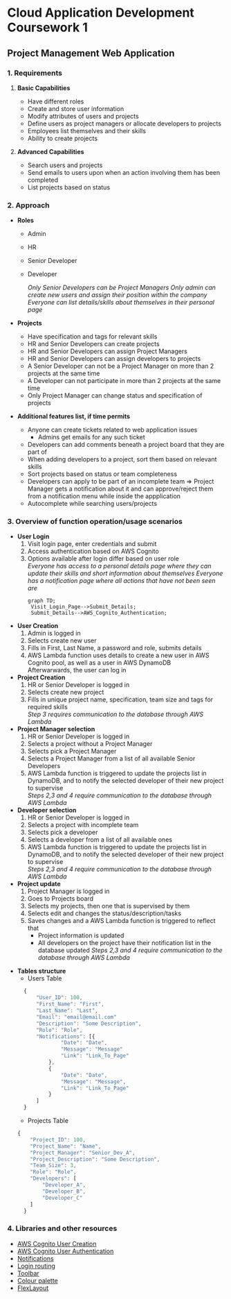 # Cloud Application Development Coursework 1

## Project Management Web Application

### 1. Requirements

1.  **Basic Capabilities**

    -   Have different roles
    -   Create and store user information
    -   Modify attributes of users and projects
    -   Define users as project managers or allocate developers to projects
    -   Employees list themselves and their skills
    -   Ability to create projects

2.  **Advanced Capabilities**
    -   Search users and projects
    -   Send emails to users upon when an action involving them has been completed
    -   List projects based on status

### 2. Approach

-   **Roles**

    -   Admin
    -   HR
    -   Senior Developer
    -   Developer

        _Only Senior Developers can be Project Managers_
        _Only admin can create new users and assign their position within the company_
        _Everyone can list details/skills about themselves in their personal page_

-   **Projects**

    -   Have specification and tags for relevant skills
    -   HR and Senior Developers can create projects
    -   HR and Senior Developers can assign Project Managers
    -   HR and Senior Developers can assign developers to projects
    -   A Senior Developer can not be a Project Manager on more than 2 projects at the same time
    -   A Developer can not participate in more than 2 projects at the same time
    -   Only Project Manager can change status and specification of projects

-   **Additional features list, if time permits**
    -   Anyone can create tickets related to web application issues
        -   Admins get emails for any such ticket
    -   Developers can add comments beneath a project board that they are part of
    -   When adding developers to a project, sort them based on relevant skills
    -   Sort projects based on status or team completeness
    -   Developers can apply to be part of an incomplete team => Project Manager gets a notification about it and can approve/reject them from a notification menu while inside the appplication
    -   Autocomplete while searching users/projects
            

### 3. Overview of function operation/usage scenarios

-   **User Login**
    1.  Visit login page, enter credentials and submit
    2.  Access authentication based on AWS Cognito
    3.  Options available after login differ based on user role  
        _Everyone has access to a personal details page where they can update their skills and short information about themselves_
        _Everyone has a notification page where all actions that have not been seen are_
        ```mermaid
        graph TD;
         Visit_Login_Page-->Submit_Details;
         Submit_Details-->AWS_Cognito_Authentication;
        ```
-   **User Creation**
    1.  Admin is logged in
    2.  Selects create new user
    3.  Fills in First, Last Name, a password and role, submits details
    4.  AWS Lambda function uses details to create a new user in AWS Cognito pool, as well as a user in AWS DynamoDB  
            Afterwarwards, the user can log in
-   **Project Creation**
    1.  HR or Senior Developer is logged in
    2.  Selects create new project
    3.  Fills in unique project name, specification, team size and tags for required skills  
            _Step 3 requires communication to the database through AWS Lambda_
-   **Project Manager selection**
    1.  HR or Senior Developer is logged in 
    2.  Selects a project without a Project Manager
    3.  Selects pick a Project Manager
    4.  Selects a Project Manager from a list of all available Senior Developers
    5.  AWS Lambda function is triggered to update the projects list in DynamoDB, and to notify the selected developer of their new project to supervise  
            _Steps 2,3 and 4 require communication to the database through AWS Lambda_
-   **Developer selection**
    1.  HR or Senior Developer is logged in 
    2.  Selects a project with incomplete team
    3.  Selects pick a developer
    4.  Selects a developer from a list of all available ones
    5.  AWS Lambda function is triggered to update the projects list in DynamoDB, and to notify the selected developer of their new project to supervise  
            _Steps 2,3 and 4 require communication to the database through AWS Lambda_
-   **Project update**
    1.  Project Manager is logged in
    2.  Goes to Projects board
    3.  Selects my projects, then one that is supervised by them
    4.  Selects edit and changes the status/description/tasks
    5.  Saves changes and a AWS Lambda function is triggered to reflect that
        * Project information is updated
        * All developers on the project have their notification list in the database updated 
        _Steps 2,3 and 4 require communication to the database through AWS Lambda_

* **Tables structure**
    * Users Table
    ```js
      {
          "User_ID": 100,
          "First_Name": "First",
          "Last_Name": "Last",
          "Email": "email@email.com"
          "Description": "Some Description",
          "Role": "Role",
          "Notifications": [{
                  "Date": "Date",
                  "Message": "Message"
                  "Link": "Link_To_Page"
              },
              {
                  "Date": "Date",
                  "Message": "Message",
                  "Link": "Link_To_Page"
              }
          ]
      }
    ```
    * Projects Table
    ```js
    {
        "Project_ID": 100,
        "Project_Name": "Name",
        "Project_Manager": "Senior_Dev_A",
        "Project_Description": "Some Description",
        "Team_Size": 3,
        "Role": "Role",
        "Developers": [
            "Developer_A",
            "Developer_B",
            "Developer_C"
        ]
      }
    ```
### 4. Libraries and other resources
* [AWS Cognito User Creation](https://docs.aws.amazon.com/cognito/latest/developerguide/using-amazon-cognito-user-identity-pools-javascript-examples.html)
* [AWS Cognito User Authentication](https://docs.aws.amazon.com/cognito/latest/developerguide/using-amazon-cognito-identity-user-pools-javascript-example-authenticating-admin-created-user.html)
* [Notifications](https://github.com/jacob-meacham/angular-notification-icons)
* [Login routing](https://medium.com/@ryanchenkie_40935/angular-authentication-using-route-guards-bf7a4ca13ae3)
* [Toolbar](https://theinfogrid.com/tech/developers/angular/responsive-navbar-angular-flex-layout/)
* [Colour palette](https://www.materialpalette.com/)
* [FlexLayout](https://blog.angularindepth.com/angular-flex-layout-flexbox-and-grid-layout-for-angular-component-6e7c24457b63)